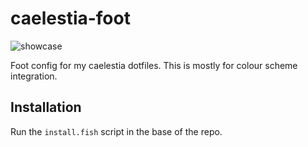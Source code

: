 # caelestia-foot

![showcase](https://github.com/caelestia-dots/readme/blob/main/foot/showcase.gif)

Foot config for my caelestia dotfiles.
This is mostly for colour scheme integration.

## Installation

Run the `install.fish` script in the base of the repo.
